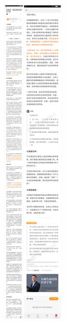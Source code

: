 ![](../../images/2016年11月/HF1130-黑猩猩、倭黑猩猩和我们人类.jpg)
![](../../images/2016年11月/HF1130-黑猩猩、倭黑猩猩和我们人类2.jpg)
